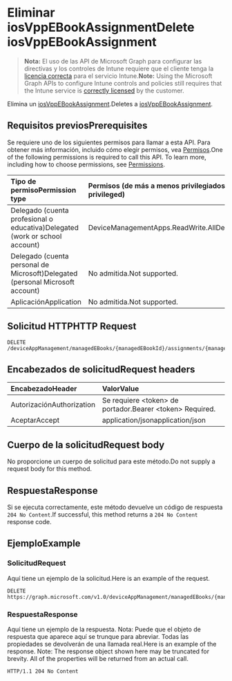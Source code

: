 # <a name="delete-iosvppebookassignment"></a><span data-ttu-id="8a796-101">Eliminar iosVppEBookAssignment</span><span class="sxs-lookup"><span data-stu-id="8a796-101">Delete iosVppEBookAssignment</span></span>

> <span data-ttu-id="8a796-102">**Nota:** El uso de las API de Microsoft Graph para configurar las directivas y los controles de Intune requiere que el cliente tenga la [licencia correcta](https://go.microsoft.com/fwlink/?linkid=839381) para el servicio Intune.</span><span class="sxs-lookup"><span data-stu-id="8a796-102">**Note:** Using the Microsoft Graph APIs to configure Intune controls and policies still requires that the Intune service is [correctly licensed](https://go.microsoft.com/fwlink/?linkid=839381) by the customer.</span></span>

<span data-ttu-id="8a796-103">Elimina un [iosVppEBookAssignment](../resources/intune_books_iosvppebookassignment.md).</span><span class="sxs-lookup"><span data-stu-id="8a796-103">Deletes a [iosVppEBookAssignment](../resources/intune_books_iosvppebookassignment.md).</span></span>
## <a name="prerequisites"></a><span data-ttu-id="8a796-104">Requisitos previos</span><span class="sxs-lookup"><span data-stu-id="8a796-104">Prerequisites</span></span>
<span data-ttu-id="8a796-p101">Se requiere uno de los siguientes permisos para llamar a esta API. Para obtener más información, incluido cómo elegir permisos, vea [Permisos](../../../concepts/permissions_reference.md).</span><span class="sxs-lookup"><span data-stu-id="8a796-p101">One of the following permissions is required to call this API. To learn more, including how to choose permissions, see [Permissions](../../../concepts/permissions_reference.md).</span></span>

|<span data-ttu-id="8a796-107">Tipo de permiso</span><span class="sxs-lookup"><span data-stu-id="8a796-107">Permission type</span></span>|<span data-ttu-id="8a796-108">Permisos (de más a menos privilegiados)</span><span class="sxs-lookup"><span data-stu-id="8a796-108">Permissions (from most to least privileged)</span></span>|
|:---|:---|
|<span data-ttu-id="8a796-109">Delegado (cuenta profesional o educativa)</span><span class="sxs-lookup"><span data-stu-id="8a796-109">Delegated (work or school account)</span></span>|<span data-ttu-id="8a796-110">DeviceManagementApps.ReadWrite.All</span><span class="sxs-lookup"><span data-stu-id="8a796-110">DeviceManagementApps.ReadWrite.All</span></span>|
|<span data-ttu-id="8a796-111">Delegado (cuenta personal de Microsoft)</span><span class="sxs-lookup"><span data-stu-id="8a796-111">Delegated (personal Microsoft account)</span></span>|<span data-ttu-id="8a796-112">No admitida.</span><span class="sxs-lookup"><span data-stu-id="8a796-112">Not supported.</span></span>|
|<span data-ttu-id="8a796-113">Aplicación</span><span class="sxs-lookup"><span data-stu-id="8a796-113">Application</span></span>|<span data-ttu-id="8a796-114">No admitida.</span><span class="sxs-lookup"><span data-stu-id="8a796-114">Not supported.</span></span>|

## <a name="http-request"></a><span data-ttu-id="8a796-115">Solicitud HTTP</span><span class="sxs-lookup"><span data-stu-id="8a796-115">HTTP Request</span></span>
<!-- {
  "blockType": "ignored"
}
-->
``` http
DELETE /deviceAppManagement/managedEBooks/{managedEBookId}/assignments/{managedEBookAssignmentId}
```

## <a name="request-headers"></a><span data-ttu-id="8a796-116">Encabezados de solicitud</span><span class="sxs-lookup"><span data-stu-id="8a796-116">Request headers</span></span>
|<span data-ttu-id="8a796-117">Encabezado</span><span class="sxs-lookup"><span data-stu-id="8a796-117">Header</span></span>|<span data-ttu-id="8a796-118">Valor</span><span class="sxs-lookup"><span data-stu-id="8a796-118">Value</span></span>|
|:---|:---|
|<span data-ttu-id="8a796-119">Autorización</span><span class="sxs-lookup"><span data-stu-id="8a796-119">Authorization</span></span>|<span data-ttu-id="8a796-120">Se requiere &lt;token&gt; de portador.</span><span class="sxs-lookup"><span data-stu-id="8a796-120">Bearer &lt;token&gt; Required.</span></span>|
|<span data-ttu-id="8a796-121">Aceptar</span><span class="sxs-lookup"><span data-stu-id="8a796-121">Accept</span></span>|<span data-ttu-id="8a796-122">application/json</span><span class="sxs-lookup"><span data-stu-id="8a796-122">application/json</span></span>|

## <a name="request-body"></a><span data-ttu-id="8a796-123">Cuerpo de la solicitud</span><span class="sxs-lookup"><span data-stu-id="8a796-123">Request body</span></span>
<span data-ttu-id="8a796-124">No proporcione un cuerpo de solicitud para este método.</span><span class="sxs-lookup"><span data-stu-id="8a796-124">Do not supply a request body for this method.</span></span>

## <a name="response"></a><span data-ttu-id="8a796-125">Respuesta</span><span class="sxs-lookup"><span data-stu-id="8a796-125">Response</span></span>
<span data-ttu-id="8a796-126">Si se ejecuta correctamente, este método devuelve un código de respuesta `204 No Content`.</span><span class="sxs-lookup"><span data-stu-id="8a796-126">If successful, this method returns a `204 No Content` response code.</span></span>

## <a name="example"></a><span data-ttu-id="8a796-127">Ejemplo</span><span class="sxs-lookup"><span data-stu-id="8a796-127">Example</span></span>
### <a name="request"></a><span data-ttu-id="8a796-128">Solicitud</span><span class="sxs-lookup"><span data-stu-id="8a796-128">Request</span></span>
<span data-ttu-id="8a796-129">Aquí tiene un ejemplo de la solicitud.</span><span class="sxs-lookup"><span data-stu-id="8a796-129">Here is an example of the request.</span></span>
``` http
DELETE https://graph.microsoft.com/v1.0/deviceAppManagement/managedEBooks/{managedEBookId}/assignments/{managedEBookAssignmentId}
```

### <a name="response"></a><span data-ttu-id="8a796-130">Respuesta</span><span class="sxs-lookup"><span data-stu-id="8a796-130">Response</span></span>
<span data-ttu-id="8a796-p102">Aquí tiene un ejemplo de la respuesta. Nota: Puede que el objeto de respuesta que aparece aquí se trunque para abreviar. Todas las propiedades se devolverán de una llamada real.</span><span class="sxs-lookup"><span data-stu-id="8a796-p102">Here is an example of the response. Note: The response object shown here may be truncated for brevity. All of the properties will be returned from an actual call.</span></span>
``` http
HTTP/1.1 204 No Content
```




